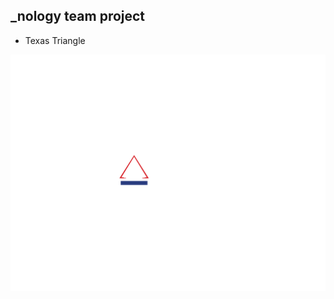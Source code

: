 ## _nology team project
- Texas Triangle 
<img src = "./texas-triangle/src/assets/nology-texas-triangle.png" >
